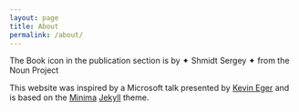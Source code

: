 ```yaml
---
layout: page
title: About
permalink: /about/
---
```

The Book icon in the publication section is by ✦ Shmidt Sergey ✦ from the Noun Project

This website was inspired by a Microsoft talk presented by [Kevin Eger](https://kevineger.github.io/2017/09/15/building-a-portfolio-with-jekyll.html) and is based on the [Minima](https://github.com/jekyll/minima) [Jekyll](https://github.com/jekyll/jekyll) theme.

